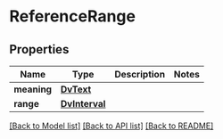 # ReferenceRange

## Properties
Name | Type | Description | Notes
------------ | ------------- | ------------- | -------------
**meaning** | [**DvText**](DvText.md) |  | 
**range** | [**DvInterval**](DvInterval.md) |  | 

[[Back to Model list]](../README.md#documentation-for-models) [[Back to API list]](../README.md#documentation-for-api-endpoints) [[Back to README]](../README.md)

